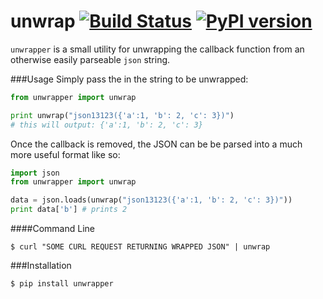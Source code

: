 # unwrap [![Build Status](https://travis-ci.org/shaunvxc/unwrap.svg?branch=master)](https://travis-ci.org/shaunvxc/unwrap) [![PyPI version](https://badge.fury.io/py/unwrapper.svg)](https://badge.fury.io/py/unwrapper)

`unwrapper` is a small utility for unwrapping the callback function from an otherwise easily parseable `json` string.

###Usage
Simply pass the in the string to be unwrapped:

```python
from unwrapper import unwrap

print unwrap("json13123({'a':1, 'b': 2, 'c': 3})")
# this will output: {'a':1, 'b': 2, 'c': 3}
```

Once the callback is removed, the JSON can be be parsed into a much more useful format like so:

```python
import json
from unwrapper import unwrap

data = json.loads(unwrap("json13123({'a':1, 'b': 2, 'c': 3})"))
print data['b'] # prints 2
```
 
####Command Line
 
 `$ curl "SOME CURL REQUEST RETURNING WRAPPED JSON" | unwrap`
 
###Installation

`$ pip install unwrapper`
